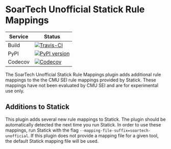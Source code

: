 # SoarTech Unofficial Statick Rule Mappings

| Service | Status |
| ------- | ------ |
| Build   | [![Travis-CI](https://api.travis-ci.org/soartech/statick-soartech-unofficial-mappings.svg?branch=master)](https://travis-ci.org/soartech/statick-soartech-unofficial-mappings/branches) |
| PyPI    | [![PyPI version](https://badge.fury.io/py/statick-soartech-unofficial-mappings.svg)](https://badge.fury.io/py/statick-soartech-unofficial-mappings) |
| Codecov | [![Codecov](https://codecov.io/gh/soartech/statick-soartech-unofficial-mappings/branch/master/graphs/badge.svg)](https://codecov.io/gh/soartech/statick-soartech-unofficial-mappings) |

The SoarTech Unofficial Statick Rule Mappings plugin adds additional rule mappings to the the CMU SEI rule mappings provided by Statick.
These mappings have not been evaluated by CMU SEI and are for experimental use only.

## Additions to Statick
This plugin adds several new rule mappings to Statick.
The plugin should be automatically detected the next time you run Statick.
In order to use these mappings, run Statick with the flag `--mapping-file-suffix=soartech-unofficial`.
If this plugin does not provide a mapping file for a given tool, the default Statick mapping file will be used.
